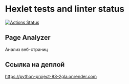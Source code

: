 # Hexlet tests and linter status

[![Actions Status](https://github.com/WhiteA77/python-project-83/actions/workflows/hexlet-check.yml/badge.svg)](https://github.com/WhiteA77/python-project-83/actions)

## Page Analyzer

Анализ веб-страниц

## Ссылка на деплой

<https://python-project-83-2gla.onrender.com>
